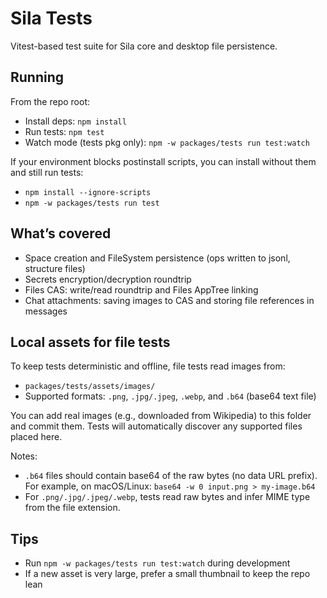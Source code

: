 # Sila Tests

Vitest-based test suite for Sila core and desktop file persistence.

## Running

From the repo root:

- Install deps: `npm install`
- Run tests: `npm test`
- Watch mode (tests pkg only): `npm -w packages/tests run test:watch`

If your environment blocks postinstall scripts, you can install without them and still run tests:

- `npm install --ignore-scripts`
- `npm -w packages/tests run test`

## What’s covered

- Space creation and FileSystem persistence (ops written to jsonl, structure files)
- Secrets encryption/decryption roundtrip
- Files CAS: write/read roundtrip and Files AppTree linking
- Chat attachments: saving images to CAS and storing file references in messages

## Local assets for file tests

To keep tests deterministic and offline, file tests read images from:

- `packages/tests/assets/images/`
- Supported formats: `.png`, `.jpg/.jpeg`, `.webp`, and `.b64` (base64 text file)

You can add real images (e.g., downloaded from Wikipedia) to this folder and commit them. Tests will automatically discover any supported files placed here.

Notes:
- `.b64` files should contain base64 of the raw bytes (no data URL prefix). For example, on macOS/Linux: `base64 -w 0 input.png > my-image.b64`
- For `.png/.jpg/.jpeg/.webp`, tests read raw bytes and infer MIME type from the file extension.

## Tips

- Run `npm -w packages/tests run test:watch` during development
- If a new asset is very large, prefer a small thumbnail to keep the repo lean